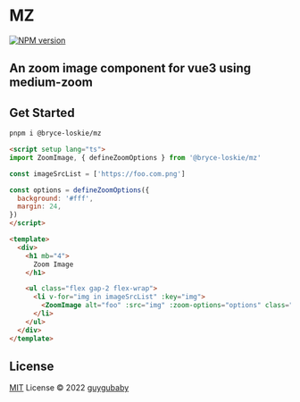 # MZ

[![NPM version](https://img.shields.io/npm/v/@bryce-loskie/mz?color=a1b858&label=)](https://www.npmjs.com/package/@bryce-loskie/mz)

## An zoom image component for vue3 using medium-zoom

## Get Started

```bash
pnpm i @bryce-loskie/mz
```

```html
<script setup lang="ts">
import ZoomImage, { defineZoomOptions } from '@bryce-loskie/mz'

const imageSrcList = ['https://foo.com.png']

const options = defineZoomOptions({
  background: '#fff',
  margin: 24,
})
</script>

<template>
  <div>
    <h1 mb="4">
      Zoom Image
    </h1>

    <ul class="flex gap-2 flex-wrap">
      <li v-for="img in imageSrcList" :key="img">
        <ZoomImage alt="foo" :src="img" :zoom-options="options" class="w-40 h-auto" />
      </li>
    </ul>
  </div>
</template>
```

## License

[MIT](./LICENSE) License © 2022 [guygubaby](https://github.com/guygubaby)
